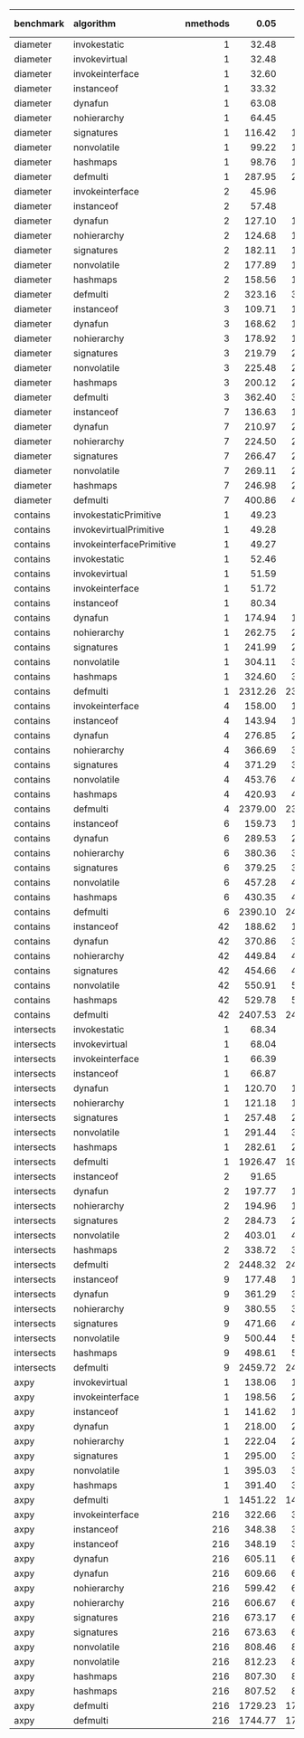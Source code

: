 |benchmark  |algorithm                | nmethods|    0.05|    0.50|    0.95|    mean| overhead 0.05| overhead 0.50| overhead 0.95| overhead mean|
|:----------|:------------------------|--------:|-------:|-------:|-------:|-------:|-------------:|-------------:|-------------:|-------------:|
|diameter   |invokestatic             |        1|   32.48|   33.11|   33.17|   32.88|          0.00|          0.00|          0.00|          0.00|
|diameter   |invokevirtual            |        1|   32.48|   32.82|   32.93|   32.72|          0.00|          0.00|          0.00|          0.00|
|diameter   |invokeinterface          |        1|   32.60|   32.95|   33.21|   32.84|          0.00|          0.00|          0.00|          0.00|
|diameter   |instanceof               |        1|   33.32|   33.71|   34.07|   33.76|          0.00|          0.00|          0.00|          0.00|
|diameter   |dynafun                  |        1|   63.08|   65.05|   65.97|   64.65|          0.12|          0.12|          0.12|          0.12|
|diameter   |nohierarchy              |        1|   64.45|   65.89|   66.84|   65.74|          0.12|          0.12|          0.12|          0.12|
|diameter   |signatures               |        1|  116.42|  118.16|  123.31|  119.75|          0.33|          0.33|          0.34|          0.33|
|diameter   |nonvolatile              |        1|   99.22|  102.68|  104.15|  101.84|          0.26|          0.27|          0.27|          0.26|
|diameter   |hashmaps                 |        1|   98.76|  101.83|  103.74|  101.10|          0.26|          0.26|          0.26|          0.26|
|diameter   |defmulti                 |        1|  287.95|  292.64|  297.90|  292.88|          1.00|          1.00|          1.00|          1.00|
|diameter   |invokeinterface          |        2|   45.96|   46.08|   47.49|   46.65|         -0.04|         -0.04|         -0.04|         -0.04|
|diameter   |instanceof               |        2|   57.48|   58.07|   58.17|   57.84|          0.00|          0.00|          0.00|          0.00|
|diameter   |dynafun                  |        2|  127.10|  129.48|  131.15|  129.04|          0.26|          0.27|          0.27|          0.26|
|diameter   |nohierarchy              |        2|  124.68|  127.29|  128.43|  126.54|          0.25|          0.26|          0.26|          0.25|
|diameter   |signatures               |        2|  182.11|  185.57|  188.67|  185.26|          0.47|          0.48|          0.48|          0.47|
|diameter   |nonvolatile              |        2|  177.89|  180.46|  185.28|  181.27|          0.45|          0.46|          0.46|          0.46|
|diameter   |hashmaps                 |        2|  158.56|  160.92|  164.88|  162.12|          0.38|          0.38|          0.39|          0.39|
|diameter   |defmulti                 |        2|  323.16|  325.37|  332.46|  327.23|          1.00|          1.00|          1.00|          1.00|
|diameter   |instanceof               |        3|  109.71|  110.14|  116.28|  111.10|          0.00|          0.00|          0.00|          0.00|
|diameter   |dynafun                  |        3|  168.62|  171.64|  173.58|  171.14|          0.23|          0.24|          0.22|          0.23|
|diameter   |nohierarchy              |        3|  178.92|  183.09|  186.17|  182.31|          0.27|          0.28|          0.26|          0.27|
|diameter   |signatures               |        3|  219.79|  224.67|  227.12|  223.62|          0.44|          0.44|          0.42|          0.43|
|diameter   |nonvolatile              |        3|  225.48|  232.37|  233.15|  230.15|          0.46|          0.47|          0.44|          0.46|
|diameter   |hashmaps                 |        3|  200.12|  203.99|  206.38|  203.25|          0.36|          0.36|          0.34|          0.35|
|diameter   |defmulti                 |        3|  362.40|  371.06|  382.12|  370.78|          1.00|          1.00|          1.00|          1.00|
|diameter   |instanceof               |        7|  136.63|  137.38|  138.38|  137.54|          0.00|          0.00|          0.00|          0.00|
|diameter   |dynafun                  |        7|  210.97|  213.28|  216.78|  213.62|          0.28|          0.28|          0.28|          0.28|
|diameter   |nohierarchy              |        7|  224.50|  228.18|  231.69|  228.13|          0.33|          0.34|          0.34|          0.33|
|diameter   |signatures               |        7|  266.47|  268.85|  274.00|  269.95|          0.49|          0.49|          0.49|          0.49|
|diameter   |nonvolatile              |        7|  269.11|  274.68|  277.60|  273.16|          0.50|          0.51|          0.50|          0.50|
|diameter   |hashmaps                 |        7|  246.98|  249.97|  254.36|  250.58|          0.42|          0.42|          0.42|          0.42|
|diameter   |defmulti                 |        7|  400.86|  406.76|  414.77|  408.41|          1.00|          1.00|          1.00|          1.00|
|contains   |invokestaticPrimitive    |        1|   49.23|   49.79|   49.88|   49.46|          0.00|          0.00|          0.00|          0.00|
|contains   |invokevirtualPrimitive   |        1|   49.28|   49.42|   49.61|   49.44|          0.00|          0.00|          0.00|          0.00|
|contains   |invokeinterfacePrimitive |        1|   49.27|   49.37|   51.81|   50.18|          0.00|          0.00|          0.00|          0.00|
|contains   |invokestatic             |        1|   52.46|   52.91|   53.22|   52.75|         -0.01|         -0.01|         -0.01|         -0.01|
|contains   |invokevirtual            |        1|   51.59|   51.86|   52.02|   51.82|         -0.01|         -0.01|         -0.01|         -0.01|
|contains   |invokeinterface          |        1|   51.72|   51.80|   62.85|   56.34|         -0.01|         -0.01|         -0.01|         -0.01|
|contains   |instanceof               |        1|   80.34|   81.08|   82.58|   81.35|          0.00|          0.00|          0.00|          0.00|
|contains   |dynafun                  |        1|  174.94|  178.43|  182.60|  178.96|          0.04|          0.04|          0.04|          0.04|
|contains   |nohierarchy              |        1|  262.75|  272.98|  275.22|  268.84|          0.08|          0.09|          0.09|          0.08|
|contains   |signatures               |        1|  241.99|  249.60|  255.96|  248.85|          0.07|          0.07|          0.08|          0.07|
|contains   |nonvolatile              |        1|  304.11|  306.18|  322.37|  312.34|          0.10|          0.10|          0.11|          0.10|
|contains   |hashmaps                 |        1|  324.60|  340.12|  342.16|  333.93|          0.11|          0.12|          0.11|          0.11|
|contains   |defmulti                 |        1| 2312.26| 2329.92| 2345.64| 2327.67|          1.00|          1.00|          1.00|          1.00|
|contains   |invokeinterface          |        4|  158.00|  158.47|  159.99|  159.09|          0.01|          0.01|          0.01|          0.01|
|contains   |instanceof               |        4|  143.94|  145.54|  147.31|  145.61|          0.00|          0.00|          0.00|          0.00|
|contains   |dynafun                  |        4|  276.85|  277.65|  282.30|  279.65|          0.06|          0.06|          0.06|          0.06|
|contains   |nohierarchy              |        4|  366.69|  377.33|  379.80|  372.65|          0.10|          0.10|          0.10|          0.10|
|contains   |signatures               |        4|  371.29|  375.50|  402.81|  385.32|          0.10|          0.10|          0.11|          0.11|
|contains   |nonvolatile              |        4|  453.76|  466.91|  473.95|  464.75|          0.14|          0.14|          0.14|          0.14|
|contains   |hashmaps                 |        4|  420.93|  428.98|  439.17|  429.67|          0.12|          0.13|          0.13|          0.13|
|contains   |defmulti                 |        4| 2379.00| 2386.32| 2411.60| 2395.47|          1.00|          1.00|          1.00|          1.00|
|contains   |instanceof               |        6|  159.73|  161.30|  162.33|  160.97|          0.00|          0.00|          0.00|          0.00|
|contains   |dynafun                  |        6|  289.53|  291.71|  296.03|  292.86|          0.06|          0.06|          0.06|          0.06|
|contains   |nohierarchy              |        6|  380.36|  392.73|  392.71|  386.03|          0.10|          0.10|          0.10|          0.10|
|contains   |signatures               |        6|  379.25|  384.03|  391.55|  385.31|          0.10|          0.10|          0.10|          0.10|
|contains   |nonvolatile              |        6|  457.28|  473.69|  477.08|  467.61|          0.13|          0.14|          0.14|          0.14|
|contains   |hashmaps                 |        6|  430.35|  435.38|  452.21|  440.59|          0.12|          0.12|          0.13|          0.12|
|contains   |defmulti                 |        6| 2390.10| 2409.14| 2418.23| 2405.37|          1.00|          1.00|          1.00|          1.00|
|contains   |instanceof               |       42|  188.62|  190.30|  191.58|  190.10|          0.00|          0.00|          0.00|          0.00|
|contains   |dynafun                  |       42|  370.86|  375.57|  381.72|  375.94|          0.08|          0.08|          0.08|          0.08|
|contains   |nohierarchy              |       42|  449.84|  462.54|  465.26|  457.38|          0.12|          0.12|          0.12|          0.12|
|contains   |signatures               |       42|  454.66|  464.39|  470.58|  461.74|          0.12|          0.12|          0.12|          0.12|
|contains   |nonvolatile              |       42|  550.91|  560.88|  569.28|  560.05|          0.16|          0.17|          0.17|          0.17|
|contains   |hashmaps                 |       42|  529.78|  539.49|  549.48|  538.73|          0.15|          0.16|          0.16|          0.16|
|contains   |defmulti                 |       42| 2407.53| 2422.29| 2441.35| 2423.79|          1.00|          1.00|          1.00|          1.00|
|intersects |invokestatic             |        1|   68.34|   68.59|   72.83|   69.43|          0.00|          0.00|          0.00|          0.00|
|intersects |invokevirtual            |        1|   68.04|   68.58|   68.99|   68.53|          0.00|          0.00|          0.00|          0.00|
|intersects |invokeinterface          |        1|   66.39|   66.50|   67.87|   67.06|          0.00|          0.00|          0.00|          0.00|
|intersects |instanceof               |        1|   66.87|   66.97|   70.77|   69.03|          0.00|          0.00|          0.00|          0.00|
|intersects |dynafun                  |        1|  120.70|  124.42|  129.15|  125.09|          0.03|          0.03|          0.03|          0.03|
|intersects |nohierarchy              |        1|  121.18|  123.73|  128.74|  124.60|          0.03|          0.03|          0.03|          0.03|
|intersects |signatures               |        1|  257.48|  271.25|  274.41|  265.35|          0.10|          0.11|          0.11|          0.10|
|intersects |nonvolatile              |        1|  291.44|  300.64|  308.75|  298.57|          0.12|          0.12|          0.13|          0.12|
|intersects |hashmaps                 |        1|  282.61|  284.44|  295.59|  288.08|          0.12|          0.11|          0.12|          0.12|
|intersects |defmulti                 |        1| 1926.47| 1999.10| 1960.16| 1943.47|          1.00|          1.00|          1.00|          1.00|
|intersects |instanceof               |        2|   91.65|   92.53|   93.41|   92.55|          0.00|          0.00|          0.00|          0.00|
|intersects |dynafun                  |        2|  197.77|  199.52|  204.43|  200.53|          0.05|          0.05|          0.05|          0.05|
|intersects |nohierarchy              |        2|  194.96|  198.52|  203.58|  198.10|          0.04|          0.04|          0.05|          0.04|
|intersects |signatures               |        2|  284.73|  290.60|  297.04|  290.81|          0.08|          0.08|          0.09|          0.08|
|intersects |nonvolatile              |        2|  403.01|  414.25|  425.56|  413.87|          0.13|          0.14|          0.14|          0.14|
|intersects |hashmaps                 |        2|  338.72|  352.26|  360.11|  350.71|          0.10|          0.11|          0.11|          0.11|
|intersects |defmulti                 |        2| 2448.32| 2459.94| 2480.68| 2463.49|          1.00|          1.00|          1.00|          1.00|
|intersects |instanceof               |        9|  177.48|  179.06|  185.09|  179.76|          0.00|          0.00|          0.00|          0.00|
|intersects |dynafun                  |        9|  361.29|  364.25|  372.83|  366.02|          0.08|          0.08|          0.08|          0.08|
|intersects |nohierarchy              |        9|  380.55|  389.60|  392.39|  388.20|          0.09|          0.09|          0.09|          0.09|
|intersects |signatures               |        9|  471.66|  481.69|  487.87|  479.54|          0.13|          0.13|          0.13|          0.13|
|intersects |nonvolatile              |        9|  500.44|  517.58|  529.77|  517.19|          0.14|          0.15|          0.15|          0.15|
|intersects |hashmaps                 |        9|  498.61|  504.56|  527.04|  511.60|          0.14|          0.14|          0.15|          0.14|
|intersects |defmulti                 |        9| 2459.72| 2494.20| 2498.38| 2477.96|          1.00|          1.00|          1.00|          1.00|
|axpy       |invokevirtual            |        1|  138.06|  142.41|  143.64|  142.24|          0.00|          0.00|          0.00|          0.00|
|axpy       |invokeinterface          |        1|  198.56|  200.52|  201.64|  200.01|          0.04|          0.04|          0.04|          0.04|
|axpy       |instanceof               |        1|  141.62|  142.32|  143.57|  142.68|          0.00|          0.00|          0.00|          0.00|
|axpy       |dynafun                  |        1|  218.00|  224.32|  225.28|  222.04|          0.06|          0.06|          0.06|          0.06|
|axpy       |nohierarchy              |        1|  222.04|  225.37|  229.66|  226.02|          0.06|          0.06|          0.06|          0.06|
|axpy       |signatures               |        1|  295.00|  308.23|  314.18|  303.07|          0.12|          0.12|          0.13|          0.12|
|axpy       |nonvolatile              |        1|  395.03|  396.48|  416.62|  405.43|          0.19|          0.19|          0.20|          0.20|
|axpy       |hashmaps                 |        1|  391.40|  395.99|  410.20|  400.99|          0.19|          0.19|          0.20|          0.19|
|axpy       |defmulti                 |        1| 1451.22| 1481.94| 1502.71| 1478.13|          1.00|          1.00|          1.00|          1.00|
|axpy       |invokeinterface          |      216|  322.66|  326.00|  343.97|  333.42|         -0.02|         -0.02|         -0.01|         -0.01|
|axpy       |instanceof               |      216|  348.38|  354.77|  359.38|  353.56|          0.00|          0.00|          0.00|          0.00|
|axpy       |instanceof               |      216|  348.19|  352.91|  357.82|  353.13|          0.00|          0.00|          0.00|          0.00|
|axpy       |dynafun                  |      216|  605.11|  609.56|  620.62|  611.77|          0.19|          0.18|          0.18|          0.18|
|axpy       |dynafun                  |      216|  609.66|  618.04|  629.85|  618.85|          0.19|          0.19|          0.19|          0.19|
|axpy       |nohierarchy              |      216|  599.42|  609.61|  622.13|  610.27|          0.18|          0.18|          0.18|          0.18|
|axpy       |nohierarchy              |      216|  606.67|  613.01|  627.92|  615.41|          0.19|          0.18|          0.19|          0.18|
|axpy       |signatures               |      216|  673.17|  677.96|  693.48|  683.16|          0.24|          0.23|          0.23|          0.23|
|axpy       |signatures               |      216|  673.63|  684.92|  697.81|  686.10|          0.23|          0.23|          0.23|          0.23|
|axpy       |nonvolatile              |      216|  808.46|  820.99|  837.13|  823.10|          0.33|          0.33|          0.33|          0.33|
|axpy       |nonvolatile              |      216|  812.23|  829.67|  842.45|  825.58|          0.33|          0.33|          0.33|          0.33|
|axpy       |hashmaps                 |      216|  807.30|  825.08|  834.16|  821.91|          0.33|          0.33|          0.33|          0.33|
|axpy       |hashmaps                 |      216|  807.52|  822.92|  832.65|  819.72|          0.33|          0.33|          0.33|          0.33|
|axpy       |defmulti                 |      216| 1729.23| 1784.73| 1798.31| 1763.04|          1.00|          1.00|          1.00|          1.00|
|axpy       |defmulti                 |      216| 1744.77| 1777.29| 1809.52| 1778.84|          1.00|          1.00|          1.00|          1.00|
